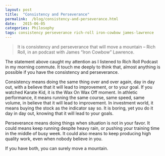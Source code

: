 ```yaml
---
layout: post
title:  "Consistency and Perseverance"
permalink:  /blog/consistency-and-perseverance.html
date:   2015-06-05
categories: Philosophy
tags: consistency perseverance rich-roll iron-cowbow james-lawrence
---
```


> It is consistency and perseverance that will move a mountain – Rich Roll, in an podcast with James “Iron Cowbow” Lawrence.

The statement above caught my attention as I listened to Rich Roll Podcast in my morning commute. It touch me deeply to think that, almost anything is possible if you have the consistency and perseverance.

Consistency means doing the same thing over and over again, day in day out, with a believe that it will lead to improvement, or to your goal. If you watched Karate Kid, it is the Wax On Wax Off moment. In athletic performance, it means running the same course, same speed, same volume, in believe that it will lead to improvement. In investment world, it means buying the stock as the indicator say so. It is boring, yet you do it day in day out, knowing that it will lead to your goals.

Perseverance means doing things when situation is not in your favor. It could means keep running despite heavy rain, or pushing your training time in the middle of busy week. It could also means to keep producing high quality work, even when nobody believe in you.

If you have both, you can surely move a mountain.
